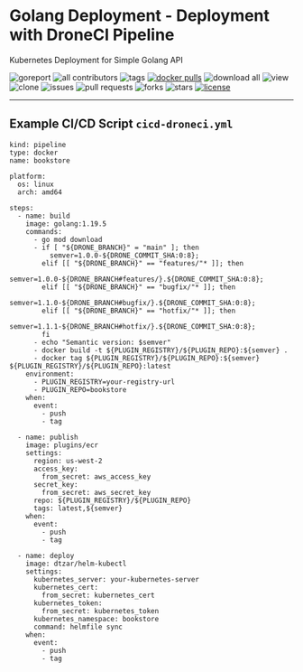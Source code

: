 # Golang Deployment - Deployment with DroneCI Pipeline

Kubernetes Deployment for Simple Golang API

![goreport](https://goreportcard.com/badge/github.com/devopscorner/golang-deployment/src)
![all contributors](https://img.shields.io/github/contributors/devopscorner/golang-deployment)
![tags](https://img.shields.io/github/v/tag/devopscorner/golang-deployment?sort=semver)
[![docker pulls](https://img.shields.io/docker/pulls/devopscorner/bookstore.svg)](https://hub.docker.com/r/devopscorner/bookstore/)
![download all](https://img.shields.io/github/downloads/devopscorner/golang-deployment/total.svg)
![view](https://views.whatilearened.today/views/github/devopscorner/golang-deployment.svg)
![clone](https://img.shields.io/badge/dynamic/json?color=success&label=clone&query=count&url=https://github.com/devopscorner/golang-deployment/blob/master/clone.json?raw=True&logo=github)
![issues](https://img.shields.io/github/issues/devopscorner/golang-deployment)
![pull requests](https://img.shields.io/github/issues-pr/devopscorner/golang-deployment)
![forks](https://img.shields.io/github/forks/devopscorner/golang-deployment)
![stars](https://img.shields.io/github/stars/devopscorner/golang-deployment)
[![license](https://img.shields.io/github/license/devopscorner/golang-deployment)](https://img.shields.io/github/license/devopscorner/golang-deployment)

---

## Example CI/CD Script `cicd-droneci.yml`

```
kind: pipeline
type: docker
name: bookstore

platform:
  os: linux
  arch: amd64

steps:
  - name: build
    image: golang:1.19.5
    commands:
      - go mod download
      - if [ "${DRONE_BRANCH}" = "main" ]; then
          semver=1.0.0-${DRONE_COMMIT_SHA:0:8};
        elif [[ "${DRONE_BRANCH}" == "features/"* ]]; then
          semver=1.0.0-${DRONE_BRANCH#features/}.${DRONE_COMMIT_SHA:0:8};
        elif [[ "${DRONE_BRANCH}" == "bugfix/"* ]]; then
          semver=1.1.0-${DRONE_BRANCH#bugfix/}.${DRONE_COMMIT_SHA:0:8};
        elif [[ "${DRONE_BRANCH}" == "hotfix/"* ]]; then
          semver=1.1.1-${DRONE_BRANCH#hotfix/}.${DRONE_COMMIT_SHA:0:8};
        fi
      - echo "Semantic version: $semver"
      - docker build -t ${PLUGIN_REGISTRY}/${PLUGIN_REPO}:${semver} .
      - docker tag ${PLUGIN_REGISTRY}/${PLUGIN_REPO}:${semver} ${PLUGIN_REGISTRY}/${PLUGIN_REPO}:latest
    environment:
      - PLUGIN_REGISTRY=your-registry-url
      - PLUGIN_REPO=bookstore
    when:
      event:
        - push
        - tag

  - name: publish
    image: plugins/ecr
    settings:
      region: us-west-2
      access_key:
        from_secret: aws_access_key
      secret_key:
        from_secret: aws_secret_key
      repo: ${PLUGIN_REGISTRY}/${PLUGIN_REPO}
      tags: latest,${semver}
    when:
      event:
        - push
        - tag

  - name: deploy
    image: dtzar/helm-kubectl
    settings:
      kubernetes_server: your-kubernetes-server
      kubernetes_cert:
        from_secret: kubernetes_cert
      kubernetes_token:
        from_secret: kubernetes_token
      kubernetes_namespace: bookstore
      command: helmfile sync
    when:
      event:
        - push
        - tag
```